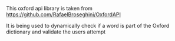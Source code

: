 This oxford api library is taken from https://github.com/RafaelBroseghini/OxfordAPI

It is being used to dynamically check if a word is part of the Oxford dictionary and validate the users attempt